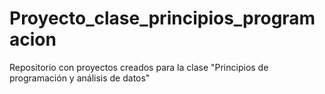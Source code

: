 # Proyecto_clase_principios_programacion
Repositorio con proyectos creados para la clase "Principios de programación y análisis de datos"
